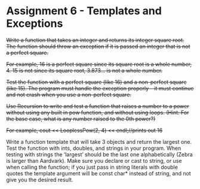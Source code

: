 # Assignment 6 - Templates and Exceptions

<strike>Write a function that takes an integer and returns its integer square root. The function should throw an exception if it is passed an integer that is not a perfect square. 

For example, 
16 is a perfect square since its square root is a whole number, 4. 
15 is not since its square root, 3.873… is not a whole number.

Test the function with a perfect square (like 16) and a non-perfect square (like 15). The program must handle the exception properly – it must continue and not crash when you use a non-perfect square.</strike>

<strike>Use Recursion to write and test a function that raises a number to a power without using any built in pow function, and without using loops. (Hint: For the base case, what is any number raised to the 0th power?)

For example, 
cout << LooplessPow(2, 4) << endl;//prints out 16</strike>

Write a function template that will take 3 objects and return the largest one. Test the function with ints, doubles, and strings in your program. When testing with strings the ‘largest’ should be the last one alphabetically (Zebra is larger than Aardvark). Make sure you declare or cast to string, or use <string> when calling the function; if you just pass in string literals with double quotes the template argument will be const char* instead of string, and not give you the desired result.
